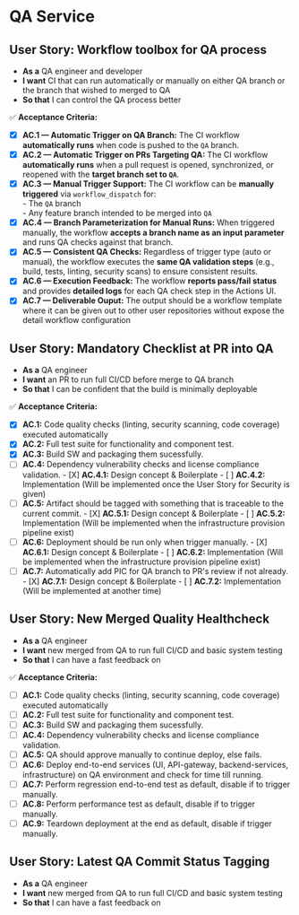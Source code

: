 # QA Service

## **User Story: Workflow toolbox for QA process**

* **As a** QA engineer and developer
* **I want** CI that can run automatically or manually on either QA branch or the branch that wished to merged to QA
* **So that** I can control the QA process better

✅ **Acceptance Criteria:**
- [X] **AC.1 — Automatic Trigger on QA Branch:** The CI workflow **automatically runs** when code is pushed to the `QA` branch.  
- [X] **AC.2 — Automatic Trigger on PRs Targeting QA:** The CI workflow **automatically runs** when a pull request is opened, synchronized, or reopened with the **target branch set to `QA`**.  
- [X] **AC.3 — Manual Trigger Support:** The CI workflow can be **manually triggered** via `workflow_dispatch` for:  
      - The `QA` branch  
      - Any feature branch intended to be merged into `QA`
- [x] **AC.4 — Branch Parameterization for Manual Runs:**  When triggered manually, the workflow **accepts a branch name as an input parameter** and runs QA checks against that branch.  
- [X] **AC.5 — Consistent QA Checks:** Regardless of trigger type (auto or manual), the workflow executes the **same QA validation steps** (e.g., build, tests, linting, security scans) to ensure consistent results.  
- [X] **AC.6 — Execution Feedback:** The workflow **reports pass/fail status** and provides **detailed logs** for each QA check step in the Actions UI.
- [X] **AC.7 — Deliverable Ouput:** The output should be a workflow template where it can be given out to other user repositories without expose the detail workflow configuration

## **User Story: Mandatory Checklist at PR into QA**

* **As a** QA engineer
* **I want** an PR to run full CI/CD before merge to QA branch
* **So that** I can be confident that the build is minimally deployable

✅ **Acceptance Criteria:**

- [X] **AC.1:** Code quality checks (linting, security scanning, code coverage) executed automatically
- [X] **AC.2:** Full test suite for functionality and component test.
- [X] **AC.3:** Build SW and packaging them sucessfully.
- [ ] **AC.4:** Dependency vulnerability checks and license compliance validation.
      - [X] **AC.4.1:** Design concept & Boilerplate
      - [ ] **AC.4.2:** Implementation (Will be implemented once the User Story for Security is given)
- [ ] **AC.5:** Artifact should be tagged with something that is traceable to the current commit.
      - [X] **AC.5.1:** Design concept & Boilerplate
      - [ ] **AC.5.2:** Implementation (Will be implemented when the infrastructure provision pipeline exist)
- [ ] **AC.6:** Deployment should be run only when trigger manually.
      - [X] **AC.6.1:** Design concept & Boilerplate
      - [ ] **AC.6.2:** Implementation (Will be implemented when the infrastructure provision pipeline exist)
- [ ] **AC.7:** Automatically add PIC for QA branch to PR's review if not already.
      - [X] **AC.7.1:** Design concept & Boilerplate
      - [ ] **AC.7.2:** Implementation (Will be implemented at another time)

## **User Story: New Merged Quality Healthcheck**

* **As a** QA engineer
* **I want** new merged from QA to run full CI/CD and basic system testing
* **So that** I can have a fast feedback on 

✅ **Acceptance Criteria:**

- [ ] **AC.1:** Code quality checks (linting, security scanning, code coverage) executed automatically
- [ ] **AC.2:** Full test suite for functionality and component test.
- [ ] **AC.3:** Build SW and packaging them sucessfully.
- [ ] **AC.4:** Dependency vulnerability checks and license compliance validation.
- [ ] **AC.5:** QA should approve manually to continue deploy, else fails.
- [ ] **AC.6:** Deploy end-to-end services (UI, API-gateway, backend-services, infrastructure) on QA environment and check for time till running.
- [ ] **AC.7:** Perform regression end-to-end test as default, disable if to trigger manually.
- [ ] **AC.8:** Perform performance test as default, disable if to trigger manually.
- [ ] **AC.9:** Teardown deployment at the end as default, disable if trigger manually.

## **User Story: Latest QA Commit Status Tagging**

* **As a** QA engineer
* **I want** new merged from QA to run full CI/CD and basic system testing
* **So that** I can have a fast feedback on 